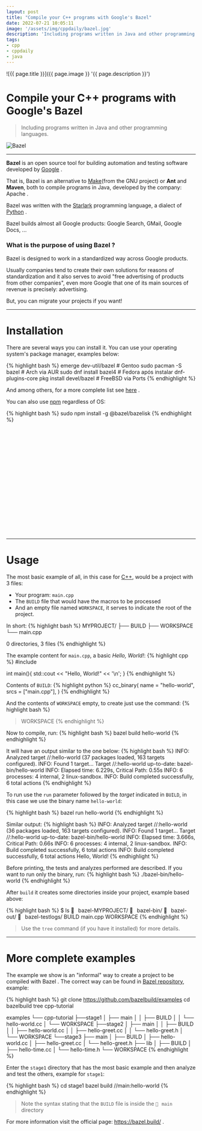 ```yaml
---
layout: post
title: "Compile your C++ programs with Google's Bazel"
date: 2022-07-21 10:05:11
image: '/assets/img/cppdaily/bazel.jpg'
description: 'Including programs written in Java and other programming languages.'
tags:
- cpp
- cppdaily
- java
---
```


![{{ page.title }}]({{ page.image }} '{{ page.description }}')

# Compile your C++ programs with Google's Bazel
> Including programs written in Java and other programming languages.

![Bazel](./bazel.jpg)

---

**Bazel** is an open source tool for building automation and testing software developed by [Google](https://google.com) .

That is, Bazel is an alternative to [Make](https://terminalroot.com/tags#make)(from the GNU project) or **Ant** and **Maven**, both to compile programs in Java, developed by the company: Apache .

Bazel was written with the [Starlark](https://bazel.build/rules/language) programming language, a dialect of [Python](https://terminalroot.com/tags#python) .

Bazel builds almost all Google products: Google Search, GMail, Google Docs, ...

### What is the purpose of using Bazel ?
Bazel is designed to work in a standardized way across Google products.

Usually companies tend to create their own solutions for reasons of standardization and it also serves to avoid "free advertising of products from other companies", even more Google that one of its main sources of revenue is precisely: advertising.

But, you can migrate your projects if you want!

---

# Installation
There are several ways you can install it. You can use your operating system's package manager, examples below:

{% highlight bash %}
emerge dev-util/bazel # Gentoo
sudo pacman -S bazel # Arch via AUR
sudo dnf install bazel4 # Fedora após instalar dnf-plugins-core
pkg install devel/bazel # FreeBSD via Ports
{% endhighlight %}

And among others, for a more complete list see [here](https://bazel.build/install) .

You can also use [npm](https://bazel.build/install/bazelisk) regardless of OS:

{% highlight bash %}
sudo npm install -g @bazel/bazelisk
{% endhighlight %}


<!-- SQUARE - GAMES ROOT -->
<script async src="//pagead2.googlesyndication.com/pagead/js/adsbygoogle.js"></script>
<ins class="adsbygoogle"
style="display:inline-block;width:336px;height:280px"
data-ad-client="ca-pub-2838251107855362"
data-ad-slot="5351066970"></ins>
<script>
(adsbygoogle = window.adsbygoogle || []).push({});
</script>

---

# Usage
The most basic example of all, in this case for [C++](https://terminalroot.com/tags#cpp), would be a project with 3 files:
+ Your program: `main.cpp`
+ The `BUILD` file that would have the macros to be processed
+ And an empty file named `WORKSPACE`, it serves to indicate the root of the project.

In short:
{% highlight bash %}
MYPROJECT/
├── BUILD
├── WORKSPACE
└── main.cpp

0 directories, 3 files
{% endhighlight %}

The example content for `main.cpp`, a basic *Hello, World!*:
{% highlight cpp %}
#include <iostream>

int main(){
  std::cout << "Hello, World!" << '\n';
}
{% endhighlight %}

Contents of `BUILD`:
{% highlight python %}
cc_binary(
    name = "hello-world",
    srcs = ["main.cpp"],
)
{% endhighlight %}

And the contents of `WORKSPACE` empty, to create just use the command:
{% highlight bash %}
> WORKSPACE
{% endhighlight %}

Now to compile, run:
{% highlight bash %}
bazel build hello-world
{% endhighlight %}

It will have an output similar to the one below:
{% highlight bash %}
INFO: Analyzed target //:hello-world (37 packages loaded, 163 targets configured).
INFO: Found 1 target...
Target //:hello-world up-to-date:
  bazel-bin/hello-world
INFO: Elapsed time: 6.229s, Critical Path: 0.55s
INFO: 6 processes: 4 internal, 2 linux-sandbox.
INFO: Build completed successfully, 6 total actions
{% endhighlight %}

To run use the `run` parameter followed by the *target* indicated in `BUILD`, in this case we use the binary name `hello-world`:

{% highlight bash %}
bazel run hello-world
{% endhighlight %}

Similar output:
{% highlight bash %}
INFO: Analyzed target //:hello-world (36 packages loaded, 163 targets configured).
INFO: Found 1 target...
Target //:hello-world up-to-date:
  bazel-bin/hello-world
INFO: Elapsed time: 3.666s, Critical Path: 0.66s
INFO: 6 processes: 4 internal, 2 linux-sandbox.
INFO: Build completed successfully, 6 total actions
INFO: Build completed successfully, 6 total actions
Hello, World!
{% endhighlight %}

Before printing, the tests and analyzes performed are described. If you want to run only the binary, run:
{% highlight bash %}
./bazel-bin/hello-world
{% endhighlight %}

After `build` it creates some directories inside your project, example based above:

{% highlight bash %}
$ ls
📁⠀bazel-MYPROJECT/  📁⠀bazel-bin/  📁⠀bazel-out/  📁⠀bazel-testlogs/  BUILD  main.cpp  WORKSPACE
{% endhighlight %}
> Use the `tree` command (if you have it installed) for more details.

---

# More complete examples
The example we show is an "informal" way to create a project to be compiled with Bazel . The correct way can be found in [Bazel repository](https://github.com/bazelbuild/examples), example:

{% highlight bash %}
git clone https://github.com/bazelbuild/examples
cd bazelbuild
tree cpp-tutorial

examples
└── cpp-tutorial
    ├──stage1
    │  ├── main
    │  │   ├── BUILD
    │  │   └── hello-world.cc
    │  └── WORKSPACE
    ├──stage2
    │  ├── main
    │  │   ├── BUILD
    │  │   ├── hello-world.cc
    │  │   ├── hello-greet.cc
    │  │   └── hello-greet.h
    │  └── WORKSPACE
    └──stage3
       ├── main
       │   ├── BUILD
       │   ├── hello-world.cc
       │   ├── hello-greet.cc
       │   └── hello-greet.h
       ├── lib
       │   ├── BUILD
       │   ├── hello-time.cc
       │   └── hello-time.h
       └── WORKSPACE
{% endhighlight %}

Enter the `stage1` directory that has the most basic example and then analyze and test the others, example for `stage1`:

{% highlight bash %}
cd stage1
bazel build //main:hello-world
{% endhighlight %}
> Note the syntax stating that the `BUILD` file is inside the `📁⠀main` directory

For more information visit the official page: <https://bazel.build/> .

